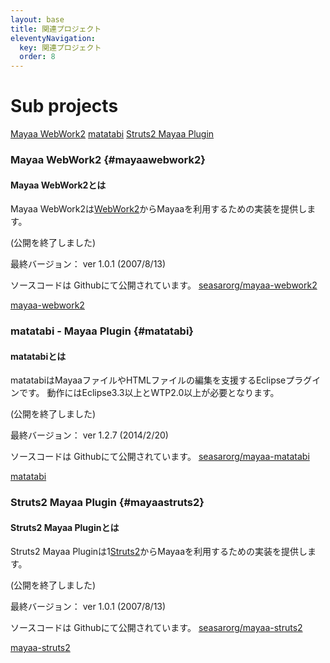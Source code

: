 ```yaml
---
layout: base
title: 関連プロジェクト
eleventyNavigation:
  key: 関連プロジェクト
  order: 8
---
```


# Sub projects

[Mayaa WebWork2](#mayaawebwork2)
[matatabi](#matatabi)
[Struts2 Mayaa Plugin](#mayaastruts2)

### Mayaa WebWork2 {#mayaawebwork2}

#### Mayaa WebWork2とは
Mayaa WebWork2は[WebWork2](http://www.opensymphony.com/webwork/)からMayaaを利用するための実装を提供します。

(公開を終了しました)

最終バージョン： ver 1.0.1 (2007/8/13)

ソースコードは Githubにて公開されています。
[seasarorg/mayaa-webwork2](https://github.com/seasarorg/mayaa-webwork2)

[mayaa-webwork2](./mayaa-webwork2/)

### matatabi - Mayaa Plugin {#matatabi}

#### matatabiとは

matatabiはMayaaファイルやHTMLファイルの編集を支援するEclipseプラグインです。
動作にはEclipse3.3以上とWTP2.0以上が必要となります。

(公開を終了しました)

最終バージョン： ver 1.2.7 (2014/2/20)

ソースコードは Githubにて公開されています。
[seasarorg/mayaa-matatabi](https://github.com/seasarorg/mayaa-matatabi)

[matatabi](./matatabi/)

### Struts2 Mayaa Plugin {#mayaastruts2}

#### Struts2 Mayaa Pluginとは
Struts2 Mayaa Pluginは1[Struts2](http://struts.apache.org/2.x/)からMayaaを利用するための実装を提供します。

(公開を終了しました)

最終バージョン： ver 1.0.1 (2007/8/13)

ソースコードは Githubにて公開されています。
[seasarorg/mayaa-struts2](https://github.com/seasarorg/mayaa-struts2)

[mayaa-struts2](./mayaa-struts2/)
